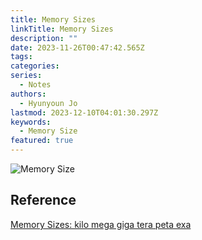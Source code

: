```yaml
---
title: Memory Sizes
linkTitle: Memory Sizes
description: ""
date: 2023-11-26T00:47:42.565Z
tags:
categories:
series:
  - Notes
authors:
  - Hyunyoun Jo
lastmod: 2023-12-10T04:01:30.297Z
keywords:
  - Memory Size
featured: true
---
```


![Memory Size](media/images/memory-sizes-to-yotta.png "https://cryptosmith.com/2013/10/18/memory-sizes-kilo-mega-giga-tera-peta-exa/")

## Reference

[Memory Sizes: kilo mega giga tera peta exa](https://cryptosmith.com/2013/10/18/memory-sizes-kilo-mega-giga-tera-peta-exa/)
